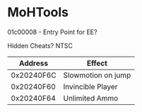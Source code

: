 # MoHTools

01c00008 - Entry Point for EE?





Hidden Cheats? NTSC

| Address  | Effect |
| ------------- | ------------- |
| 0x20240F6C  | Slowmotion on jump  |
| 0x20240F60 | Invincible Player  |
| 0x20240F64 | Unlimited Ammo |
